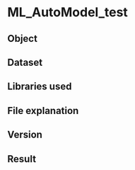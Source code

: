 # ML_AutoModel_test

## Object

## Dataset

## Libraries used


## File explanation


## Version

## Result

